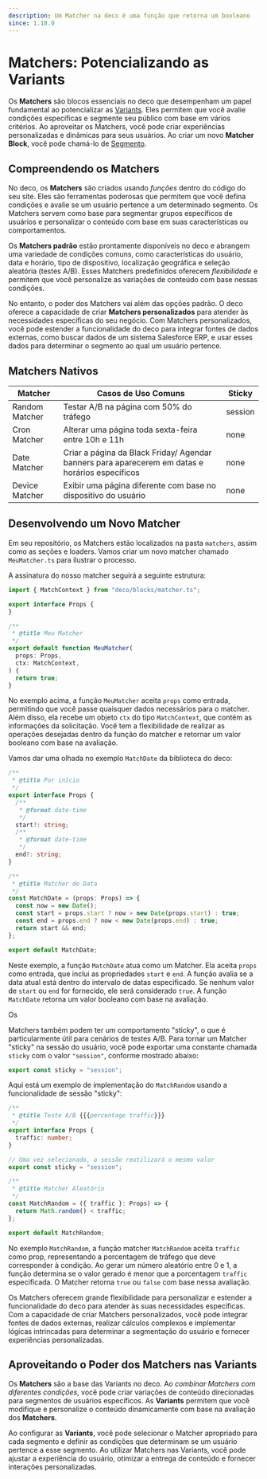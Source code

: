 ```yaml
---
description: Um Matcher na deco é uma função que retorna um booleano
since: 1.18.0
---
```


# Matchers: Potencializando as Variants

Os **Matchers** são blocos essenciais no deco que desempenham um papel
fundamental ao potencializar as [Variants](/docs/pt/getting-started/variants).
Eles permitem que você avalie condições específicas e segmente seu público com
base em vários critérios. Ao aproveitar os Matchers, você pode criar
experiências personalizadas e dinâmicas para seus usuários. Ao criar um novo
**Matcher Block**, você pode chamá-lo de [Segmento](/docs/pt/concepts/segment).

## Compreendendo os Matchers

No deco, os **Matchers** são criados usando _funções_ dentro do código do seu
site. Eles são ferramentas poderosas que permitem que você defina condições e
avalie se um usuário pertence a um determinado segmento. Os Matchers servem como
base para segmentar grupos específicos de usuários e personalizar o conteúdo com
base em suas características ou comportamentos.

Os **Matchers padrão** estão prontamente disponíveis no deco e abrangem uma
variedade de condições comuns, como características do usuário, data e horário,
tipo de dispositivo, localização geográfica e seleção aleatória (testes A/B).
Esses Matchers predefinidos oferecem _flexibilidade_ e permitem que você
personalize as variações de conteúdo com base nessas condições.

No entanto, o poder dos Matchers vai além das opções padrão. O deco oferece a
capacidade de criar **Matchers personalizados** para atender às necessidades
específicas do seu negócio. Com Matchers personalizados, você pode estender a
funcionalidade do deco para integrar fontes de dados externas, como buscar dados
de um sistema Salesforce ERP, e usar esses dados para determinar o segmento ao
qual um usuário pertence.

## Matchers Nativos

| Matcher        | Casos de Uso Comuns                                                                             | Sticky  |
| -------------- | ----------------------------------------------------------------------------------------------- | ------- |
| Random Matcher | Testar A/B na página com 50% do tráfego                                                         | session |
| Cron Matcher   | Alterar uma página toda sexta-feira entre 10h e 11h                                             | none    |
| Date Matcher   | Criar a página da Black Friday/ Agendar banners para aparecerem em datas e horários específicos | none    |
| Device Matcher | Exibir uma página diferente com base no dispositivo do usuário                                  | none    |

## Desenvolvendo um Novo Matcher

Em seu repositório, os Matchers estão localizados na pasta `matchers`, assim
como as seções e loaders. Vamos criar um novo matcher chamado `MeuMatcher.ts`
para ilustrar o processo.

A assinatura do nosso matcher seguirá a seguinte estrutura:

```ts
import { MatchContext } from "deco/blocks/matcher.ts";

export interface Props {
}

/**
 * @title Meu Matcher
 */
export default function MeuMatcher(
  props: Props,
  ctx: MatchContext,
) {
  return true;
}
```

No exemplo acima, a função `MeuMatcher` aceita `props` como entrada, permitindo
que você passe quaisquer dados necessários para o matcher. Além disso, ela
recebe um objeto `ctx` do tipo `MatchContext`, que contém as informações da
solicitação. Você tem a flexibilidade de realizar as operações desejadas dentro
da função do matcher e retornar um valor booleano com base na avaliação.

Vamos dar uma olhada no exemplo `MatchDate` da biblioteca do deco:

```ts
/**
 * @title Por início
 */
export interface Props {
  /**
   * @format date-time
   */
  start?: string;
  /**
   * @format date-time
   */
  end?: string;
}

/**
 * @title Matcher de Data
 */
const MatchDate = (props: Props) => {
  const now = new Date();
  const start = props.start ? now > new Date(props.start) : true;
  const end = props.end ? now < new Date(props.end) : true;
  return start && end;
};

export default MatchDate;
```

Neste exemplo, a função `MatchDate` atua como um Matcher. Ela aceita `props`
como entrada, que inclui as propriedades `start` e `end`. A função avalia se a
data atual está dentro do intervalo de datas especificado. Se nenhum valor de
`start` ou `end` for fornecido, ele será considerado `true`. A função
`MatchDate` retorna um valor booleano com base na avaliação.

Os

Matchers também podem ter um comportamento "sticky", o que é particularmente
útil para cenários de testes A/B. Para tornar um Matcher "sticky" na sessão do
usuário, você pode exportar uma constante chamada `sticky` com o valor
`"session"`, conforme mostrado abaixo:

```ts
export const sticky = "session";
```

Aqui está um exemplo de implementação do `MatchRandom` usando a funcionalidade
de sessão "sticky":

```ts
/**
 * @title Teste A/B {{{percentage traffic}}}
 */
export interface Props {
  traffic: number;
}

// Uma vez selecionado, a sessão reutilizará o mesmo valor
export const sticky = "session";

/**
 * @title Matcher Aleatório
 */
const MatchRandom = ({ traffic }: Props) => {
  return Math.random() < traffic;
};

export default MatchRandom;
```

No exemplo `MatchRandom`, a função matcher `MatchRandom` aceita `traffic` como
prop, representando a porcentagem de tráfego que deve corresponder à condição.
Ao gerar um número aleatório entre 0 e 1, a função determina se o valor gerado é
menor que a porcentagem `traffic` especificada. O Matcher retorna `true` ou
`false` com base nessa avaliação.

Os Matchers oferecem grande flexibilidade para personalizar e estender a
funcionalidade do deco para atender às suas necessidades específicas. Com a
capacidade de criar Matchers personalizados, você pode integrar fontes de dados
externas, realizar cálculos complexos e implementar lógicas intrincadas para
determinar a segmentação do usuário e fornecer experiências personalizadas.

## Aproveitando o Poder dos Matchers nas Variants

Os **Matchers** são a base das Variants no deco. Ao _combinar Matchers com
diferentes condições_, você pode criar variações de conteúdo direcionadas para
segmentos de usuários específicos. As **Variants** permitem que você modifique e
personalize o conteúdo dinamicamente com base na avaliação dos **Matchers**.

Ao configurar as **Variants**, você pode selecionar o Matcher apropriado para
cada segmento e definir as condições que determinam se um usuário pertence a
esse segmento. Ao utilizar Matchers nas Variants, você pode ajustar a
experiência do usuário, otimizar a entrega de conteúdo e fornecer interações
personalizadas.

